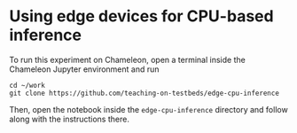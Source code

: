 # Using edge devices for CPU-based inference

To run this experiment on Chameleon, open a terminal inside the Chameleon Jupyter environment and run

```
cd ~/work
git clone https://github.com/teaching-on-testbeds/edge-cpu-inference
```

Then, open the notebook inside the `edge-cpu-inference` directory and follow along with the instructions there.
